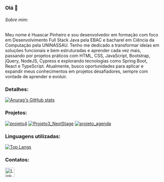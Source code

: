 ### Olá 👋

###### Sobre mim:
Meu nome é Huascar Pinheiro e sou desenvolvedor em formação com foco em Desenvolvimento Full Stack Java pela EBAC e bacharel em Ciência da Computação pela UNINASSAU.
Tenho me dedicado a transformar ideias em soluções funcionais e bem estruturadas e aprender cada vez mais, passando por projetos práticos com HTML, CSS, JavaScript, Bootstrap, jQuery, NodeJS, Cypress e explorando tecnologias como Spring Boot, React e TypeScript. Atualmente, busco oportunidades para aplicar e expandir meus conhecimentos em projetos desafiadores, sempre com vontade de aprender e evoluir.

### Detalhes:

[![Anurag's GitHub stats](https://github-readme-stats.vercel.app/api?username=HuascarPinheiro&show_icons=true&theme=dark)](https://github.com/anuraghazra/github-readme-stats)

### Projetos:

[![projeto4](https://github-readme-stats.vercel.app/api/pin/?username=HuascarPinheiro&repo=projeto4&theme=dark)](https://github.com/HuascarPinheiro/projeto4.github.io)
[![Projeto3_NextStage](https://github-readme-stats.vercel.app/api/pin/?username=HuascarPinheiro&repo=Projeto3_NextStage&theme=dark)](https://github.com/HuascarPinheiro/Projeto3_NextStage)
[![projeto_agenda](https://github-readme-stats.vercel.app/api/pin/?username=HuascarPinheiro&repo=projeto_agenda&theme=dark)](https://github.com/HuascarPinheiro/projeto_agenda)


### Linguagens utilizadas:

[![Top Langs](https://github-readme-stats.vercel.app/api/top-langs/?username=HuascarPinheiro&layout=compact)](https://github.com/anuraghazra/github-readme-stats)

### Contatos:

[<img src='https://img.shields.io/badge/LinkedIn-0077B5?style=for-the-badge&logo=linkedin&logoColor=white' alt='Linkedin' height='30'>](https://www.linkedin.com/in/huascarpinheiro/)

